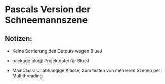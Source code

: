 # Pascals Version der Schneemannszene

## Notizen:

- Keine Sortierung des Outputs wegen BlueJ

- package.bluej: Projektdatei für BlueJ

- MainClass: Unabhängige Klasse, zum testen von mehreren Szenen per Multithreading
